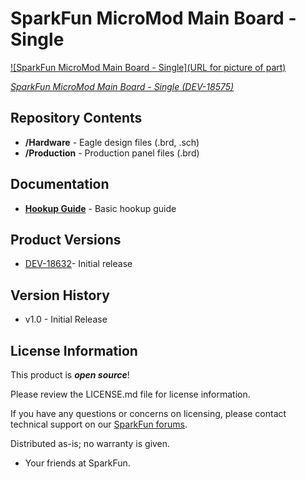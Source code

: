 SparkFun MicroMod Main Board - Single
========================================

[![SparkFun MicroMod Main Board - Single](URL for picture of part)](https://www.sparkfun.com/products/18575)

[*SparkFun MicroMod Main Board - Single (DEV-18575)*](https://www.sparkfun.com/products/18575)

<Basic description of the part.>

Repository Contents
-------------------

* **/Hardware** - Eagle design files (.brd, .sch)
* **/Production** - Production panel files (.brd)

Documentation
--------------

* **[Hookup Guide](https://learn.sparkfun.com/tutorials/1994)** - Basic hookup guide


Product Versions
----------------

* [DEV-18632](https://www.sparkfun.com/products/18575)- Initial release


Version History
---------------

* v1.0 - Initial Release


License Information
-------------------

This product is _**open source**_! 

Please review the LICENSE.md file for license information. 

If you have any questions or concerns on licensing, please contact technical support on our [SparkFun forums](https://forum.sparkfun.com/viewforum.php?f=152).

Distributed as-is; no warranty is given.

- Your friends at SparkFun.

_<COLLABORATION CREDIT>_

